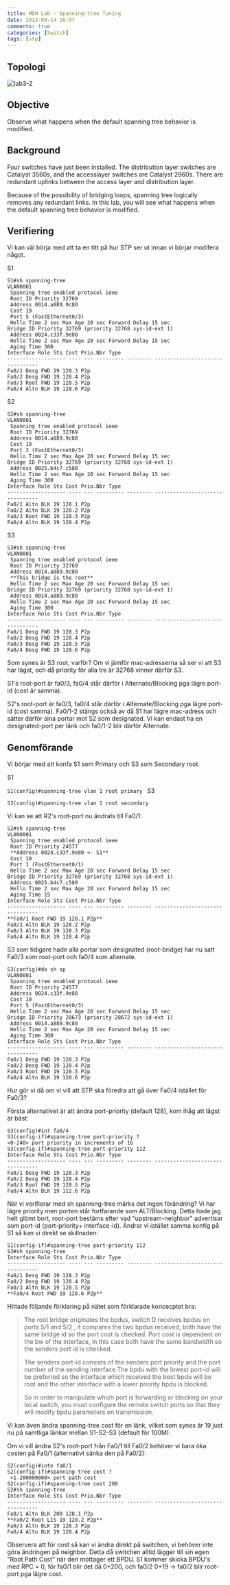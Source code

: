 ```yaml
---
title: MDH Lab - Spanning-tree Tuning
date: 2013-09-14 16:07
comments: true
categories: [Switch]
tags: [stp]
---
```

Topologi
--------

![lab3-2](/assets/images/2013/09/lab3-21.png)

Objective
---------

Observe what happens when the default spanning tree behavior is modified.

Background
----------

Four switches have just been installed. The distribution layer switches are Catalyst 3560s, and the accesslayer switches are Catalyst 2960s. There are redundant uplinks between the access layer and distribution layer.

Because of the possibility of bridging loops, spanning tree logically removes any redundant links. In this lab, you will see what happens when the default spanning tree behavior is modified.

Verifiering
-----------

Vi kan väl börja med att ta en titt på hur STP ser ut innan vi börjar modifera något.

S1
```
S1#sh spanning-tree
VLAN0001
 Spanning tree enabled protocol ieee
 Root ID Priority 32769
 Address 0014.a889.9c80
 Cost 19
 Port 5 (FastEthernet0/3)
 Hello Time 2 sec Max Age 20 sec Forward Delay 15 sec
Bridge ID Priority 32769 (priority 32768 sys-id-ext 1)
 Address 0024.c33f.9e80
 Hello Time 2 sec Max Age 20 sec Forward Delay 15 sec
 Aging Time 300
Interface Role Sts Cost Prio.Nbr Type
------------------- ---- --- --------- -------- --------------------------------
Fa0/1 Desg FWD 19 128.3 P2p 
Fa0/2 Desg FWD 19 128.4 P2p 
Fa0/3 Root FWD 19 128.5 P2p 
Fa0/4 Altn BLK 19 128.6 P2p
```
S2
```
S2#sh spanning-tree
VLAN0001
 Spanning tree enabled protocol ieee
 Root ID Priority 32769
 Address 0014.a889.9c80
 Cost 19
 Port 3 (FastEthernet0/3)
 Hello Time 2 sec Max Age 20 sec Forward Delay 15 sec
Bridge ID Priority 32769 (priority 32768 sys-id-ext 1)
 Address 0025.b4c7.c580
 Hello Time 2 sec Max Age 20 sec Forward Delay 15 sec
 Aging Time 300
Interface Role Sts Cost Prio.Nbr Type
------------------- ---- --- --------- -------- --------------------------------
Fa0/1 Altn BLK 19 128.1 P2p 
Fa0/2 Altn BLK 19 128.2 P2p 
Fa0/3 Root FWD 19 128.3 P2p 
Fa0/4 Altn BLK 19 128.4 P2p
```
S3
```
S3#sh spanning-tree
VLAN0001
 Spanning tree enabled protocol ieee
 Root ID Priority 32769
 Address 0014.a889.9c80
 **This bridge is the root**
 Hello Time 2 sec Max Age 20 sec Forward Delay 15 sec
Bridge ID Priority 32769 (priority 32768 sys-id-ext 1)
 Address 0014.a889.9c80
 Hello Time 2 sec Max Age 20 sec Forward Delay 15 sec
 Aging Time 300
Interface Role Sts Cost Prio.Nbr Type
------------------- ---- --- --------- -------- --------------------------------
Fa0/1 Desg FWD 19 128.3 P2p 
Fa0/2 Desg FWD 19 128.4 P2p 
Fa0/3 Desg FWD 19 128.5 P2p 
Fa0/4 Desg FWD 19 128.6 P2p
```
Som synes är S3 root, varför? Om vi jämför mac-adresserna så ser vi att S3 har lägst, och då priority för alla tre är 32768 vinner därför S3.

S1's root-port är fa0/3, fa0/4 står därför i Alternate/Blocking pga lägre port-id (cost är samma).

S2's root-port är fa0/3, fa0/4 står därför i Alternate/Blocking pga lägre port-id (cost samma). Fa0/1-2 stängs också av då S1 har lägre mac-adress och sätter därför sina portar mot S2 som designated. Vi kan endast ha en designated-port per länk och fa0/1-2 blir därför Alternate.

Genomförande
------------

Vi börjar med att konfa S1 som Primary och S3 som Secondary root.

S1

`S1(config)#spanning-tree vlan 1 root primary
`
S3

`S3(config)#spanning-tree vlan 1 root secondary`

Vi kan se att R2's root-port nu ändrats till Fa0/1:
```
S2#sh spanning-tree
VLAN0001
 Spanning tree enabled protocol ieee
 Root ID Priority 24577
 **Address 0024.c33f.9e80 <- S1**
 Cost 19
 Port 1 (FastEthernet0/1)
 Hello Time 2 sec Max Age 20 sec Forward Delay 15 sec
Bridge ID Priority 32769 (priority 32768 sys-id-ext 1)
 Address 0025.b4c7.c580
 Hello Time 2 sec Max Age 20 sec Forward Delay 15 sec
 Aging Time 15
Interface Role Sts Cost Prio.Nbr Type
------------------- ---- --- --------- -------- --------------------------------
**Fa0/1 Root FWD 19 128.1 P2p** 
Fa0/2 Altn BLK 19 128.2 P2p 
Fa0/3 Altn BLK 19 128.3 P2p 
Fa0/4 Altn BLK 19 128.4 P2p
```
S3 som tidigare hade alla portar som designated (root-bridge) har nu satt Fa0/3 som root-port och fa0/4 som alternate.
```
S3(config)#do sh sp
VLAN0001
 Spanning tree enabled protocol ieee
 Root ID Priority 24577
 Address 0024.c33f.9e80
 Cost 19
 Port 5 (FastEthernet0/3)
 Hello Time 2 sec Max Age 20 sec Forward Delay 15 sec
Bridge ID Priority 28673 (priority 28672 sys-id-ext 1)
 Address 0014.a889.9c80
 Hello Time 2 sec Max Age 20 sec Forward Delay 15 sec
 Aging Time 300
Interface Role Sts Cost Prio.Nbr Type
------------------- ---- --- --------- -------- --------------------------------
Fa0/1 Desg FWD 19 128.3 P2p 
Fa0/2 Desg FWD 19 128.4 P2p 
Fa0/3 Root FWD 19 128.5 P2p 
Fa0/4 Altn BLK 19 128.6 P2p
```
Hur gör vi då om vi vill att STP ska föredra att gå över Fa0/4 istället för Fa0/3?

Första alternativet är att ändra port-priority (default 128), kom ihåg att lägst är bäst:
```
S3(config)#int fa0/4
S3(config-if)#spanning-tree port-priority ?
<0-240> port priority in increments of 16
S3(config-if)#spanning-tree port-priority 112
Interface Role Sts Cost Prio.Nbr Type
------------------- ---- --- --------- -------- --------------------------------
Fa0/1 Desg FWD 19 128.3 P2p 
Fa0/2 Desg FWD 19 128.4 P2p 
Fa0/3 Root FWD 19 128.5 P2p 
Fa0/4 Altn BLK 19 112.6 P2p
```
När vi verifierar med sh spanning-tree märks det ingen förändring? Vi har lägre priority men porten står fortfarande som ALT/Blocking. Detta hade jag helt glömt bort, root-port bestäms efter vad "upstream-neighbor" advertisar som port-id (port-priority+ interface-id). Ändrar vi istället samma konfig på S1 så kan vi direkt se skillnaden:
```
S1(config-if)#spanning-tree port-priority 112
S3#sh spanning-tree
Interface Role Sts Cost Prio.Nbr Type
------------------- ---- --- --------- -------- --------------------------------
Fa0/1 Desg FWD 19 128.3 P2p 
Fa0/2 Desg FWD 19 128.4 P2p 
Fa0/3 Altn BLK 19 128.5 P2p 
**Fa0/4 Root FWD 19 128.6 P2p**
```
Hittade följande förklaring på nätet som förklarade koncecptet bra:

> The root bridge originates the bpdus, switch D receives bpdus on ports 5/1 and 5/2 , it compares the two bpdus received, both have the same bridge id so the port cost is checked. Port cost is dependent on the bw of the interface, in this case both have the same bandwidth so the senders port id is checked.
> 
> The senders port-id consists of the senders port priority and the port number of the sending interface.The bpdu with the lowest port-id will be preferred so the interface which received the best bpdu will be root and the other interface with a lower priority bpdu is blocked.
> 
> So in order to manipulate which port is forwarding or blocking on your local switch, you must configure the remote switch ports so that they will modify bpdu parameters on transmission.

Vi kan även ändra spanning-tree cost för en länk, vilket som synes är 19 just nu på samtliga länkar mellan S1-S2-S3 (default för 100M).

Om vi vill ändra S2's root-port från Fa0/1 till Fa0/2 behöver vi bara öka costen på Fa0/1 (alternativt sänka den på Fa0/2):
```
S2(config)#inte fa0/1
S2(config-if)#spanning-tree cost ?
 <1-200000000> port path cost
S2(config-if)#spanning-tree cost 200
S2#sh spanning-tree
Interface Role Sts Cost Prio.Nbr Type
------------------- ---- --- --------- -------- --------------------------------
Fa0/1 Altn BLK 200 128.1 P2p 
**Fa0/2 Root LIS 19 128.2 P2p** 
Fa0/3 Altn BLK 19 128.3 P2p 
Fa0/4 Altn BLK 19 128.4 P2p
```
Observera att för cost så kan vi ändra direkt på switchen, vi behöver inte göra ändringen på neighbor. Detta då switchen alltid lägger till sin egen "Root Path Cost" när den mottager ett BPDU. S1 kommer skicka BPDU's med RPC = 0, för fa0/1 blir det då 0+200, och fa0/2 0+19 -> fa0/2 blir root-port pga lägre cost.
